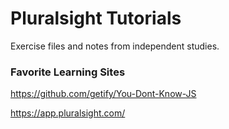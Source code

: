 # Pluralsight Tutorials

Exercise files and notes from independent studies. 


### Favorite Learning Sites 

<https://github.com/getify/You-Dont-Know-JS>

<https://app.pluralsight.com/>
